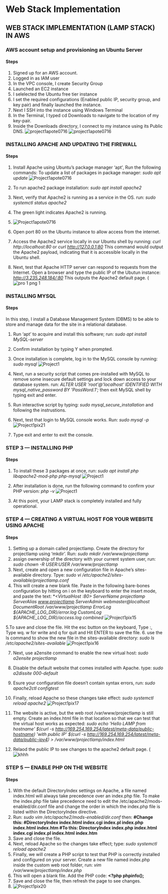 # Web Stack Implementation

## WEB STACK IMPLEMENTATION (LAMP STACK) IN AWS
### AWS account setup and provisioning an Ubuntu Server
#### Steps
1. Signed up for an AWS account.
2. Logged in as IAM user
3. In the VPC console, I create Security Group
4. Launched an EC2 instance
5. I selelected the Ubuntu free tier instance
6. I set the required configurations (Enabled public IP, security group, and key pair) and finally launched the instance.
7. Next I SSH into the instance using Windows Terminal
8. In the Terminal, I typed cd Downloads to navigate to the location of my key-pair.
9. Inside the Downloads directory, I connect to my instance using its Public DNS.
![project1apote0716](https://user-images.githubusercontent.com/74002629/174608684-dadf6c62-f32f-4abf-99bf-dd6078bcf279.PNG)
![project1apote0716](https://user-images.githubusercontent.com/74002629/174608722-755ce47c-4c8e-475c-a399-43e314235364.PNG)

### INSTALLING APACHE AND UPDATING THE FIREWALL
#### Steps
1. Install Apache using Ubuntu’s package manager ‘apt', Run the following commands: To update a list of packages in package manager:
*sudo apt update*
![Project1apote0716](https://user-images.githubusercontent.com/74002629/176584111-c2fd6d3e-d34a-49c1-854c-8ff272d7b7ca.PNG)

2. To run apache2 package installation:
*sudo apt install apache2*
3. Next, verify that Apache2 is running as a service in the OS. run:
*sudo systemctl status apache2*
4. The green light indicates Apache2 is running.
5. ![Project1apote0716](https://user-images.githubusercontent.com/74002629/176584784-e6c1af68-19c6-4fdd-8551-10d1a223c33d.PNG)

6. Open port 80 on the Ubuntu instance to allow access from the internet.
7. Access the Apache2 service locally in our Ubuntu shell by running: 
*curl http://localhost:80* or *curl http://127.0.0.1:80* This command would output the Apache2 payload, indicating that it is accessible locally in the Ubuntu shell.
8. Next, test that Apache HTTP server can respond to requests from the Internet. Open a browser and type the public IP of the Ubutun instance: *http://3.235.248.184/:80* This outputs the Apache2 default page.
(![pro 1 png 1](https://github.com/apote0716/DevOps-Projects/assets/116959775/865e6a2c-166c-4f03-9468-ffd6ceb2185a)



### INSTALLING MYSQL
#### Steps
In this step, I install a Database Management System (DBMS) to be able to store and manage data for the site in a relational database.
1. Run ‘apt’ to acquire and install this software; run: *sudo apt install MySQL-server*
2. Confirm installation by typing Y when prompted.
3. Once installation is complete, log in to the MySQL console by running: *sudo mysql*
![Project1](https://user-images.githubusercontent.com/74002629/176585224-e55ca7bb-73a7-464a-9172-7161ba5b434b.PNG)

4. Next, run a security script that comes pre-installed with MySQL to remove some insecure default settings and lock down access to your database system. run: 
*ALTER USER 'root'@'localhost' IDENTIFIED WITH mysql_native_password BY 'PassWord.1';* then exit MySQL shell by typing exit and enter.
5. Run interactive script by typing: *sudo mysql_secure_installation* and following the instrustions.
6. Next, test that login to MySQL console works. Run: *sudo mysql -p* 
![Project1pix21](https://user-images.githubusercontent.com/74002629/176585784-48ef1dd3-049f-45d1-a7df-884764d14d22.PNG)

7. Type exit and enter to exit the console.

### STEP 3 — INSTALLING PHP
#### Steps
1. To install these 3 packages at once, run:
*sudo apt install php libapache2-mod-php php-mysql*
![Project1](https://user-images.githubusercontent.com/74002629/176586557-cc03a8d5-bd3b-48c8-9942-92207da39e3f.PNG)

2. After installation is done, run the following command to confirm your PHP version: *php -v*
![Project1](https://user-images.githubusercontent.com/74002629/176586185-40638bfe-6f41-4af6-8d64-ae758b4090b8.PNG)

4. At this point, your LAMP stack is completely installed and fully operational.

### STEP 4 — CREATING A VIRTUAL HOST FOR YOUR WEBSITE USING APACHE
#### Steps
1. Setting up a domain called projectlamp. Create the directory for projectlamp using ‘mkdir’. Run: *sudo mkdir /var/www/projectlamp*
2. assign ownership of the directory with your current system user, run: *sudo chown -R $USER:$USER /var/www/projectlamp*
3. Next, create and open a new configuration file in Apache’s sites-available directory. Tpye: *sudo vi /etc/apache2/sites-available/projectlamp.conf*
4. This will create a new blank file. Paste in the following bare-bones configuration by hitting on i on the keyboard to enter the insert mode, and paste the text:
**<VirtualHost *:80>
    ServerName projectlamp
    ServerAlias www.projectlamp 
    ServerAdmin webmaster@localhost
    DocumentRoot /var/www/projectlamp
    ErrorLog ${APACHE_LOG_DIR}/error.log
    CustomLog ${APACHE_LOG_DIR}/access.log combined
  </VirtualHost>**
  ![Project1pix15](https://user-images.githubusercontent.com/74002629/176587989-12ed00f0-f3c5-482f-98dc-1e9c849e8a99.PNG)
  
  5.To save and close the file. Hit the esc button on the keyboard, Type :, Type wq. w for write and q for quit and Hit ENTER to save the file.
  6. use the ls command to show the new file in the sites-available directory: *sudo ls /etc/apache2/sites-available*
  ![Project1pix16](https://user-images.githubusercontent.com/74002629/176588144-f7413246-cf7e-43df-8399-cd7c81e98bae.PNG)
  
  7. Next, use a2ensite command to enable the new virtual host: *sudo a2ensite projectlamp*
  8. Disable the default website that comes installed with Apache. type: *sudo a2dissite 000-default*
  9. Esure your configuration file doesn’t contain syntax errors, run: *sudo apache2ctl configtest*
  10. Finally, reload Apache so these changes take effect: *sudo systemctl reload apache2*
  ![Project1pix17](https://user-images.githubusercontent.com/74002629/176588441-b562f1be-f86d-4c35-83a9-1d0294d9eae0.PNG)
  
  12. The website is active, but the web root /var/www/projectlamp is still empty. Create an index.html file in that location so that we can test that the virtual host works as expected:
*sudo echo 'Hello LAMP from hostname' $(curl -s http://169.254.169.254/latest/meta-data/public-hostname) 'with public IP' $(curl -s http://169.254.169.254/latest/meta-data/public-ipv4) > /var/www/projectlamp/index.html*
12. Relaod the public IP to see changes to the apache2 default page.
(![khhh](https://github.com/apote0716/DevOps-Projects/assets/116959775/4ef73c1f-2c3d-460f-b9b5-f88eb9492359)


### STEP 5 — ENABLE PHP ON THE WEBSITE
#### Steps
1. With the default DirectoryIndex settings on Apache, a file named index.html will always take precedence over an index.php file. To make the index.php file take precedence need to edit the /etc/apache2/mods-enabled/dir.conf file and change the order in which the index.php file is listed within the DirectoryIndex directive.
2. Run: *sudo vim /etc/apache2/mods-enabled/dir.conf* then:
**<IfModule mod_dir.c>
        #Change this:
        #DirectoryIndex index.html index.cgi index.pl index.php index.html index.htm
        #To this:
        DirectoryIndex index.php index.html index.cgi index.pl index.html index.htm
</IfModule>**
4. Save and close the file.
5. Next, reload Apache so the changes take effect; type: *sudo systemctl reload apache2*
6. Finally, we will create a PHP script to test that PHP is correctly installed and configured on your server. Create a new file named index.php inside the custom web root folder, run: *vim /var/www/projectlamp/index.php*
7. This will open a blank file. Add the PHP code: 
**<?php
phpinfo();**
8. Save and close the file, then refresh the page to see changes.
9. ![Project1pix20](https://user-images.githubusercontent.com/74002629/176642095-d8dbb3b8-ba7f-4772-89d9-6d54c42f35a0.PNG)

